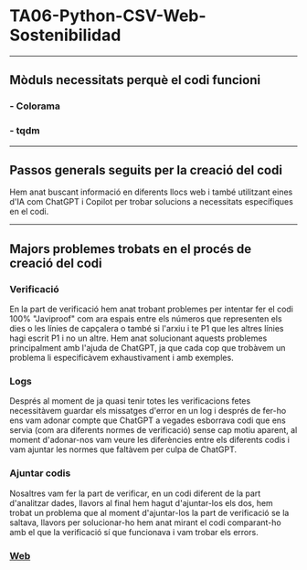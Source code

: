 # TA06-Python-CSV-Web-Sostenibilidad

---

## Mòduls necessitats perquè el codi funcioni
### - Colorama
### - tqdm

---

## Passos generals seguits per la creació del codi
Hem anat buscant informació en diferents llocs web i també utilitzant eines d'IA com ChatGPT i Copilot per trobar solucions a necessitats específiques en el codi.

---

## Majors problemes trobats en el procés de creació del codi
### Verificació
En la part de verificació hem anat trobant problemes per intentar fer el codi 100% "Javiproof" com ara espais entre els números que representen els dies o les línies de capçalera o també si l'arxiu i te P1 que les altres línies hagi escrit P1 i no un altre.
Hem anat solucionant aquests problemes principalment amb l'ajuda de ChatGPT, ja que cada cop que trobàvem un problema li especificàvem exhaustivament i amb exemples.

### Logs
Després al moment de ja quasi tenir totes les verificacions fetes necessitàvem guardar els missatges d'error en un log i després de fer-ho ens vam adonar compte que ChatGPT a vegades esborrava codi que ens servia (com ara diferents normes de verificació) sense cap motiu aparent, al moment d'adonar-nos vam veure les diferències entre els diferents codis i vam ajuntar les normes que faltàvem per culpa de ChatGPT.

### Ajuntar codis
Nosaltres vam fer la part de verificar, en un codi diferent de la part d'analitzar dades, llavors al final hem hagut d'ajuntar-los els dos, hem trobat un problema que al moment d'ajuntar-los la part de verificació se la saltava, llavors per solucionar-ho hem anat mirant el codi comparant-ho amb el que la verificació sí que funcionava i vam trobar els errors.

### [Web](./index.html)
